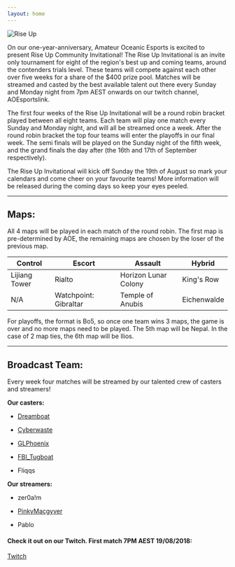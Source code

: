 ```yaml
---
layout: home
---
```



![Rise Up](https://i.imgur.com/CEQkGoI.png)


On our one-year-anniversary, Amateur Oceanic Esports is excited to present Rise Up Community Invitational! The Rise Up Invitational is an invite only tournament for eight of the region's best up and coming teams, around the contenders trials level. These teams will compete against each other over five weeks for a share of the $400 prize pool. Matches will be streamed and casted by the best available talent out there every Sunday and Monday night from 7pm AEST onwards on our twitch channel, AOEsportslink.

The first four weeks of the Rise Up Invitational will be a round robin bracket played between all eight teams. Each team will play one match every Sunday and Monday night, and will all be streamed once a week. After the round robin bracket the top four teams will enter the playoffs in our final week. The semi finals will be played on the Sunday night of the fifth week, and the grand finals the day after (the 16th and 17th of September respectively).

The Rise Up Invitational will kick off Sunday the 19th of August so mark your calendars and come cheer on your favourite teams! More information will be released during the coming days so keep your eyes peeled.

* * *

## Maps:

All 4 maps will be played in each match of the round robin. The first map is pre-determined by AOE, the remaining maps are chosen by the loser of the previous map. 

Control | Escort | Assault | Hybrid
------------ | ------------- | ------------ | -------------
Lijiang Tower | Rialto | Horizon Lunar Colony  | King's Row
N/A | Watchpoint: Gibraltar | Temple of Anubis | Eichenwalde
 

For playoffs, the format is Bo5, so once one team wins 3 maps, the game is over and no more maps need to be played. The 5th map will be Nepal. In the case of 2 map ties, the 6th map will be Ilios.

* * *

## Broadcast Team:

Every week four matches will be streamed by our talented crew of casters and streamers!

**Our casters:**
* [Dreamboat](https://twitter.com/Dreamboatcasts/)

* [Cyberwaste](https://twitter.com/iAmCyberwaste/)

* [GLPhoenix](https://twitter.com/GLPhoenix/)

* [FBI_Tugboat](https://twitter.com/FBI_Tugboat/)

* Fliqqs

**Our streamers:**
* zer0a!m 

* [PinkyMacgyver](https://twitter.com/PinkyMacgyver/)

* Pablo


#### Check it out on our Twitch. First match 7PM AEST 19/08/2018:
[Twitch](https://twitch.tv/AOEsports)
